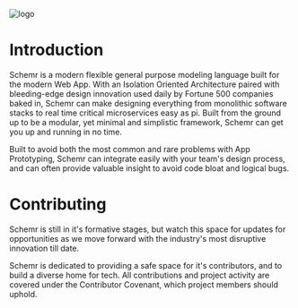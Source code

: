 ![logo](https://i.imgur.com/Jl4O2sm.png)

# Introduction

Schemr is a modern flexible general purpose modeling language built for
the modern Web App. With an Isolation Oriented Architecture paired with 
bleeding-edge design innovation used daily by Fortune 500 companies baked in, 
Schemr can make designing everything from monolithic software stacks to real time
critical microservices easy as pi. Built from the ground up to be a modular, yet
minimal and simplistic framework, Schemr can get you up and running in no time.

Built to avoid both the most common and rare problems with App Prototyping,
Schemr can integrate easily with your team's design process, and can often provide
valuable insight to avoid code bloat and logical bugs. 

# Contributing
Schemr is still in it's formative stages, but watch this space for updates for
opportunities as we move forward with the industry's most disruptive innovation
till date.

Schemr is dedicated to providing a safe space for it's contributors, and to
build a diverse home for tech. All contributions and project activity are
covered under the Contributor Covenant, which project members should uphold.

